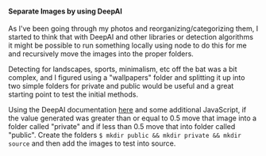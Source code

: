 #### Separate Images by using DeepAI

As I've been going through my photos and reorganizing/categorizing them, I started to think that with DeepAI and other libraries or detection algorithms it might be possible to run something locally using node to do this for me and recursively move the images into the proper folders. 

Detecting for landscapes, sports, minimalism, etc off the bat was a bit complex, and I figured using a "wallpapers" folder and splitting it up into two simple folders for private and public would be useful and a great starting point to test the initial methods.

Using the DeepAI documentation [here](https://deepai.org/api-docs/#introduction) and some additional JavaScript, if the value generated was greater than or equal to 0.5 move that image into a folder called "private" and if less than 0.5 move that into folder called "public". Create the folders `$ mkdir public && mkdir private && mkdir source` and then add the images to test into source.